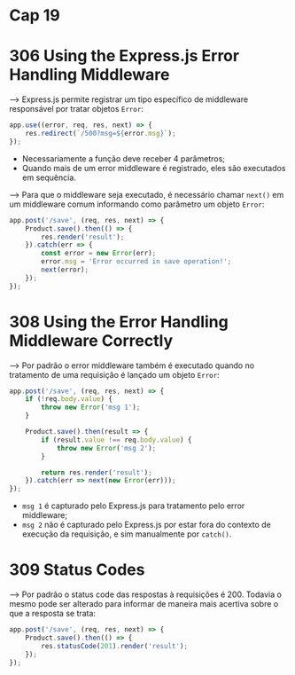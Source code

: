 # Cap 19

# 306 Using the Express.js Error Handling Middleware
--> Express.js permite registrar um tipo específico de middleware responsável por tratar objetos `Error`:
```javascript
app.use((error, req, res, next) => {
    res.redirect(`/500?msg=${error.msg}`);
});
```
* Necessariamente a função deve receber 4 parâmetros;
* Quando mais de um error middleware é registrado, eles são executados em sequência.

--> Para que o middleware seja executado, é necessário chamar `next()` em um middleware comum informando 
como parâmetro um objeto `Error`:
```javascript
app.post('/save', (req, res, next) => {
    Product.save().then(() => {
        res.render('result');
    }).catch(err => {
        const error = new Error(err);
        error.msg = 'Error occurred in save operation!';
        next(error);
    });
});
```

# 308 Using the Error Handling Middleware Correctly
--> Por padrão o error middleware também é executado quando no tratamento de uma requisição é lançado 
um objeto `Error`:
```javascript
app.post('/save', (req, res, next) => {
    if (!req.body.value) {
        throw new Error('msg 1');
    }

    Product.save().then(result => {
        if (result.value !== req.body.value) {
            throw new Error('msg 2');    
        }

        return res.render('result');
    }).catch(err => next(new Error(err)));
});
```
* `msg 1` é capturado pelo Express.js para tratamento pelo error middleware;
* `msg 2` não é capturado pelo Express.js por estar fora do contexto de execução da requisição, e sim 
manualmente por `catch()`.

# 309 Status Codes
--> Por padrão o status code das respostas à requisições é 200. Todavia o mesmo pode ser alterado para 
informar de maneira mais acertiva sobre o que a resposta se trata:
```javascript
app.post('/save', (req, res, next) => {
    Product.save().then(() => {
        res.statusCode(201).render('result');
    });
});
```
